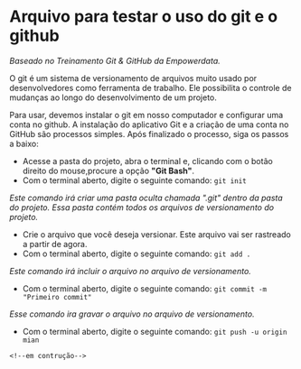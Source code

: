 # Arquivo para testar o uso do git e o github
*Baseado no Treinamento Git & GitHub da Empowerdata.*

O git é um sistema de versionamento de arquivos muito usado por desenvolvedores como ferramenta de trabalho. Ele possibilita o controle de mudanças ao longo do desenvolvimento de um projeto.

Para usar, devemos instalar o git em nosso computador e configurar uma conta no github. A instalação do aplicativo Git e a criação de uma conta no GitHub são processos simples. Após finalizado o processo, siga os passos a baixo:

- Acesse a pasta do projeto, abra o terminal e, clicando com o botão direito do mouse,procure a opção **"Git Bash"**.
- Com o terminal aberto, digite o seguinte comando: `git init`

*Este comando irá criar uma pasta oculta chamada *".git"* dentro da pasta do projeto. Essa pasta contém todos os arquivos de versionamento do projeto.*
- Crie o arquivo que você deseja versionar. Este arquivo vai ser rastreado a partir de agora.
- Com o terminal aberto, digite o seguinte comando: `git add .`

*Este comando irá incluir o arquivo no arquivo de versionamento.*
- Com o terminal aberto, digite o seguinte comando: `git commit -m "Primeiro commit"`

*Esse comando ira gravar o arquivo no arquivo de versionamento.*
- Com o terminal aberto, digite o seguinte comando: `git push -u origin mian`

```
<!--em contrução-->